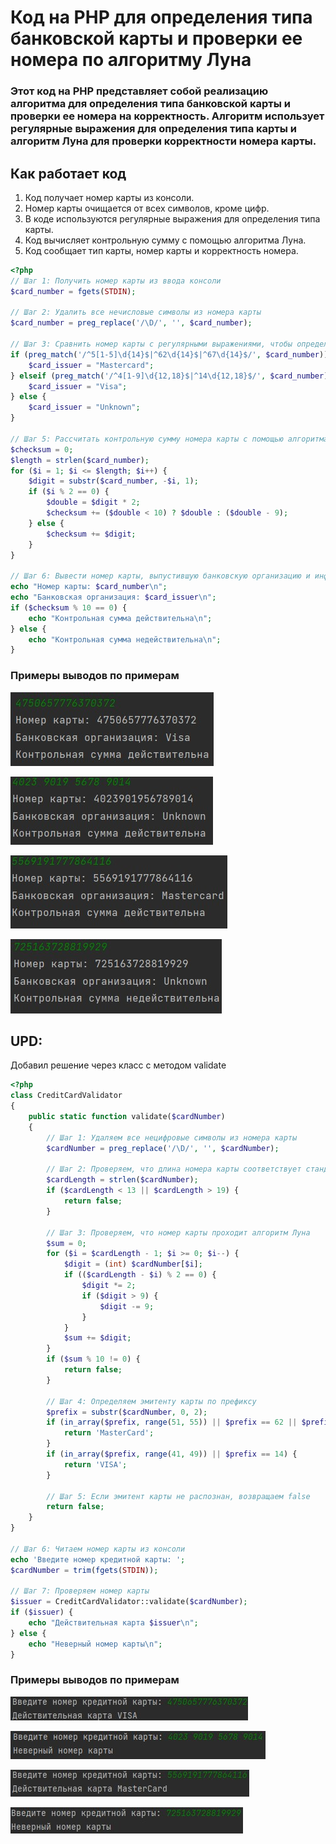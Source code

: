 # Код на PHP для определения типа банковской карты и проверки ее номера по алгоритму Луна
### Этот код на PHP представляет собой реализацию алгоритма для определения типа банковской карты и проверки ее номера на корректность. Алгоритм использует регулярные выражения для определения типа карты и алгоритм Луна для проверки корректности номера карты.

## Как работает код
1. Код получает номер карты из консоли.
2. Номер карты очищается от всех символов, кроме цифр.
3. В коде используются регулярные выражения для определения типа карты.
4. Код вычисляет контрольную сумму с помощью алгоритма Луна.
5. Код сообщает тип карты, номер карты и корректность номера.

```php
<?php
// Шаг 1: Получить номер карты из ввода консоли
$card_number = fgets(STDIN);

// Шаг 2: Удалить все нечисловые символы из номера карты
$card_number = preg_replace('/\D/', '', $card_number);

// Шаг 3: Сравнить номер карты с регулярными выражениями, чтобы определить выпустившую банковскую организацию
if (preg_match('/^5[1-5]\d{14}$|^62\d{14}$|^67\d{14}$/', $card_number)) {
    $card_issuer = "Mastercard";
} elseif (preg_match('/^4[1-9]\d{12,18}$|^14\d{12,18}$/', $card_number)) {
    $card_issuer = "Visa";
} else {
    $card_issuer = "Unknown";
}

// Шаг 5: Рассчитать контрольную сумму номера карты с помощью алгоритма Луна
$checksum = 0;
$length = strlen($card_number);
for ($i = 1; $i <= $length; $i++) {
    $digit = substr($card_number, -$i, 1);
    if ($i % 2 == 0) {
        $double = $digit * 2;
        $checksum += ($double < 10) ? $double : ($double - 9);
    } else {
        $checksum += $digit;
    }
}

// Шаг 6: Вывести номер карты, выпустившую банковскую организацию и информацию о том, является ли номер карты действительным или недействительным на основе расчета контрольной суммы
echo "Номер карты: $card_number\n";
echo "Банковская организация: $card_issuer\n";
if ($checksum % 10 == 0) {
    echo "Контрольная сумма действительна\n";
} else {
    echo "Контрольная сумма недействительна\n";
}
```

### Примеры выводов по примерам

![Alt-текст](Screenshot_7.jpg)

![Alt-текст](Screenshot_8.jpg)

![Alt-текст](Screenshot_9.jpg)

![Alt-текст](Screenshot_10.jpg)


## UPD:
Добавил решение через класс с методом validate

```php
<?php
class CreditCardValidator
{
    public static function validate($cardNumber)
    {
        // Шаг 1: Удаляем все нецифровые символы из номера карты
        $cardNumber = preg_replace('/\D/', '', $cardNumber);

        // Шаг 2: Проверяем, что длина номера карты соответствует стандарту ISO/IEC 7812
        $cardLength = strlen($cardNumber);
        if ($cardLength < 13 || $cardLength > 19) {
            return false;
        }

        // Шаг 3: Проверяем, что номер карты проходит алгоритм Луна
        $sum = 0;
        for ($i = $cardLength - 1; $i >= 0; $i--) {
            $digit = (int) $cardNumber[$i];
            if (($cardLength - $i) % 2 == 0) {
                $digit *= 2;
                if ($digit > 9) {
                    $digit -= 9;
                }
            }
            $sum += $digit;
        }
        if ($sum % 10 != 0) {
            return false;
        }

        // Шаг 4: Определяем эмитенту карты по префиксу
        $prefix = substr($cardNumber, 0, 2);
        if (in_array($prefix, range(51, 55)) || $prefix == 62 || $prefix == 67) {
            return 'MasterCard';
        }
        if (in_array($prefix, range(41, 49)) || $prefix == 14) {
            return 'VISA';
        }

        // Шаг 5: Если эмитент карты не распознан, возвращаем false
        return false;
    }
}

// Шаг 6: Читаем номер карты из консоли
echo 'Введите номер кредитной карты: ';
$cardNumber = trim(fgets(STDIN));

// Шаг 7: Проверяем номер карты
$issuer = CreditCardValidator::validate($cardNumber);
if ($issuer) {
    echo "Действительная карта $issuer\n";
} else {
    echo "Неверный номер карты\n";
}
```

### Примеры выводов по примерам

![Alt-текст](Screenshot_12.jpg)

![Alt-текст](Screenshot_13.jpg)

![Alt-текст](Screenshot_14.jpg)

![Alt-текст](Screenshot_15.jpg)
